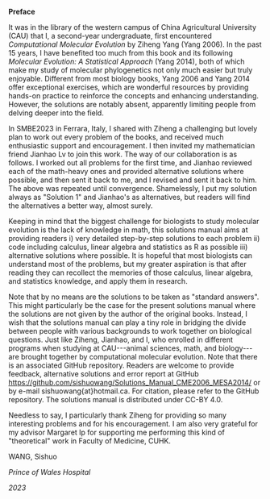 **Preface**

It was in the library of the western campus of China Agricultural
University (CAU) that I, a second-year undergraduate, first encountered
*Computational Molecular Evolution* by Ziheng Yang (Yang 2006). In the
past 15 years, I have benefited too much from this book and its
following *Molecular Evolution: A Statistical Approach* (Yang 2014),
both of which make my study of molecular phylogenetics not only much
easier but truly enjoyable. Different from most biology books, Yang 2006
and Yang 2014 offer exceptional exercises, which are wonderful resources
by providing hands-on practice to reinforce the concepts and enhancing
understanding. However, the solutions are notably absent, apparently
limiting people from delving deeper into the field.

In SMBE2023 in Ferrara, Italy, I shared with Ziheng a challenging but lovely plan to work out every
problem of the books, and received much enthusiastic support and
encouragement. I then invited my mathematician friend Jianhao Lv to join
this work. The way of our collaboration is as follows. I worked out all
problems for the first time, and Jianhao reviewed each of the math-heavy
ones and provided alternative solutions where possible, and then sent it
back to me, and I revised and sent it back to him. The above was
repeated until convergence. Shamelessly, I put my solution always as
"Solution 1" and Jianhao's as alternatives, but readers will find the
alternatives a better way, almost surely.

Keeping in mind that the biggest challenge for biologists to study
molecular evolution is the lack of knowledge in math, this solutions
manual aims at providing readers i) very detailed step-by-step solutions
to each problem ii) code including calculus, linear algebra and
statistics as R as possible iii) alternative solutions where possible.
It is hopeful that most biologists can understand most of the problems,
but my greater aspiration is that after reading they can recollect the
memories of those calculus, linear algebra, and statistics knowledge,
and apply them in research.

Note that by no means are the solutions to be taken as "standard
answers". This might particularly be the case for the present solutions 
manual where the solutions are not given by the author of the original books.
Instead, I wish that the solutions manual can play a tiny role in bridging the divide
between people with various backgrounds to work together on biological
questions. Just like Ziheng, Jianhao, and I, who enrolled in different
programs when studying at CAU---animal sciences, math, and biology---are
brought together by computational molecular evolution. Note that there
is an associated GitHub repository. Readers are welcome to provide
feedback, alternative solutions and error report at GitHub
<https://github.com/sishuowang/Solutions_Manual_CME2006_MESA2014/>
or by e-mail sishuowang{at}hotmail.ca.
For citation, please refer to the GitHub repository. The solutions
manual is distributed under CC-BY 4.0.

Needless to say, I particularly thank Ziheng for providing so many
interesting problems and for his encouragement. I am also very grateful
for my advisor Margaret Ip for supporting me performing this kind of
"theoretical" work in Faculty of Medicine, CUHK.



WANG, Sishuo

*Prince of Wales Hospital*

*2023*
